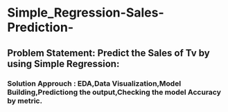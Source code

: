 # Simple_Regression-Sales-Prediction-


## Problem Statement: Predict the Sales of Tv by using Simple Regression:


###  Solution Approuch : EDA,Data Visualization,Model Building,Predictiong the output,Checking the model Accuracy by metric.
